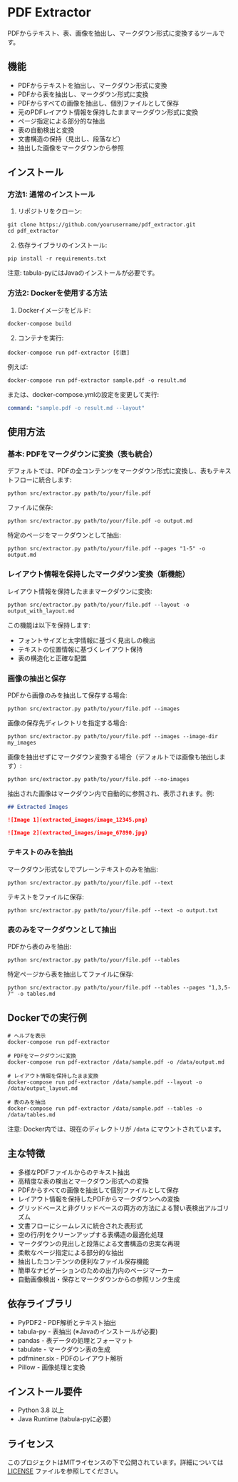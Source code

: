 # PDF Extractor

PDFからテキスト、表、画像を抽出し、マークダウン形式に変換するツールです。

## 機能

- PDFからテキストを抽出し、マークダウン形式に変換
- PDFから表を抽出し、マークダウン形式に変換
- PDFからすべての画像を抽出し、個別ファイルとして保存
- 元のPDFレイアウト情報を保持したままマークダウン形式に変換
- ページ指定による部分的な抽出
- 表の自動検出と変換
- 文書構造の保持（見出し、段落など）
- 抽出した画像をマークダウンから参照

## インストール

### 方法1: 通常のインストール

1. リポジトリをクローン:
```
git clone https://github.com/yourusername/pdf_extractor.git
cd pdf_extractor
```

2. 依存ライブラリのインストール:
```
pip install -r requirements.txt
```

注意: tabula-pyにはJavaのインストールが必要です。

### 方法2: Dockerを使用する方法

1. Dockerイメージをビルド:
```
docker-compose build
```

2. コンテナを実行:
```
docker-compose run pdf-extractor [引数]
```

例えば:
```
docker-compose run pdf-extractor sample.pdf -o result.md
```

または、docker-compose.ymlの設定を変更して実行:
```yaml
command: "sample.pdf -o result.md --layout"
```

## 使用方法

### 基本: PDFをマークダウンに変換（表も統合）

デフォルトでは、PDFの全コンテンツをマークダウン形式に変換し、表もテキストフローに統合します:
```
python src/extractor.py path/to/your/file.pdf
```

ファイルに保存:
```
python src/extractor.py path/to/your/file.pdf -o output.md
```

特定のページをマークダウンとして抽出:
```
python src/extractor.py path/to/your/file.pdf --pages "1-5" -o output.md
```

### レイアウト情報を保持したマークダウン変換（新機能）

レイアウト情報を保持したままマークダウンに変換:
```
python src/extractor.py path/to/your/file.pdf --layout -o output_with_layout.md
```

この機能は以下を保持します:
- フォントサイズと太字情報に基づく見出しの検出
- テキストの位置情報に基づくレイアウト保持
- 表の構造化と正確な配置

### 画像の抽出と保存

PDFから画像のみを抽出して保存する場合:
```
python src/extractor.py path/to/your/file.pdf --images
```

画像の保存先ディレクトリを指定する場合:
```
python src/extractor.py path/to/your/file.pdf --images --image-dir my_images
```

画像を抽出せずにマークダウン変換する場合（デフォルトでは画像も抽出します）:
```
python src/extractor.py path/to/your/file.pdf --no-images
```

抽出された画像はマークダウン内で自動的に参照され、表示されます。例:
```markdown
## Extracted Images

![Image 1](extracted_images/image_12345.png)

![Image 2](extracted_images/image_67890.jpg)
```

### テキストのみを抽出

マークダウン形式なしでプレーンテキストのみを抽出:
```
python src/extractor.py path/to/your/file.pdf --text
```

テキストをファイルに保存:
```
python src/extractor.py path/to/your/file.pdf --text -o output.txt
```

### 表のみをマークダウンとして抽出

PDFから表のみを抽出:
```
python src/extractor.py path/to/your/file.pdf --tables
```

特定ページから表を抽出してファイルに保存:
```
python src/extractor.py path/to/your/file.pdf --tables --pages "1,3,5-7" -o tables.md
```

## Dockerでの実行例

```
# ヘルプを表示
docker-compose run pdf-extractor

# PDFをマークダウンに変換
docker-compose run pdf-extractor /data/sample.pdf -o /data/output.md

# レイアウト情報を保持したまま変換
docker-compose run pdf-extractor /data/sample.pdf --layout -o /data/output_layout.md

# 表のみを抽出
docker-compose run pdf-extractor /data/sample.pdf --tables -o /data/tables.md
```

注意: Docker内では、現在のディレクトリが `/data` にマウントされています。

## 主な特徴

- 多様なPDFファイルからのテキスト抽出
- 高精度な表の検出とマークダウン形式への変換
- PDFからすべての画像を抽出して個別ファイルとして保存
- レイアウト情報を保持したPDFからマークダウンへの変換
- グリッドベースと非グリッドベースの両方の方法による賢い表検出アルゴリズム
- 文書フローにシームレスに統合された表形式
- 空の行/列をクリーンアップする表構造の最適化処理
- マークダウンの見出しと段落による文書構造の忠実な再現
- 柔軟なページ指定による部分的な抽出
- 抽出したコンテンツの便利なファイル保存機能
- 簡単なナビゲーションのための出力内のページマーカー
- 自動画像検出・保存とマークダウンからの参照リンク生成

## 依存ライブラリ

- PyPDF2 - PDF解析とテキスト抽出
- tabula-py - 表抽出 (※Javaのインストールが必要)
- pandas - 表データの処理とフォーマット
- tabulate - マークダウン表の生成
- pdfminer.six - PDFのレイアウト解析
- Pillow - 画像処理と変換

## インストール要件

- Python 3.8 以上
- Java Runtime (tabula-pyに必要)

## ライセンス

このプロジェクトはMITライセンスの下で公開されています。詳細については [LICENSE](LICENSE) ファイルを参照してください。